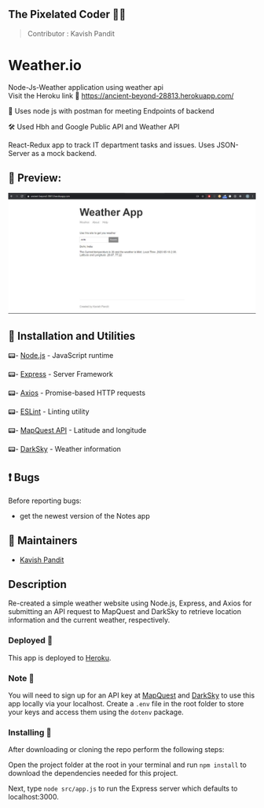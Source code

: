 ## The Pixelated Coder  :man_technologist:

> Contributor : Kavish Pandit 

# Weather.io
Node-Js-Weather application using weather api <br> 
Visit the Heroku link :link: https://ancient-beyond-28813.herokuapp.com/

:ticket: Uses node js with postman for meeting Endpoints of backend<br>

:hammer_and_wrench: Used Hbh and Google Public API and Weather API 

<!-- The following paragraph should be kept synchronized with the description in appinfo/info.xml -->
React-Redux app to track IT department tasks and issues. 
Uses JSON-Server as a mock backend.

## :key: Preview: 
<img src="https://github.com/beastgetssavvy13/node-js3-weather-website/blob/master/public/12.JPG"/>
<br>


## :rocket: Installation and Utilities

:pager:- [Node.js](https://nodejs.org/en/) - JavaScript runtime<br>

:pager:- [Express](https://expressjs.com/) - Server Framework<br>

:pager:- [Axios](https://github.com/axios/axios) - Promise-based HTTP requests<br>

:pager:- [ESLint](https://eslint.org/) - Linting utility<br>

:pager:- [MapQuest API](https://eslint.org/) - Latitude and longitude<br>

:pager:- [DarkSky](https://eslint.org/) - Weather information<br>

## :exclamation: Bugs
Before reporting bugs:

* get the newest version of the Notes app

## :busts_in_silhouette: Maintainers
- [Kavish Pandit](https://github.com/beastgetsssavvy13)


## Description

Re-created a simple weather website using Node.js, Express, and Axios for submitting an API request to MapQuest and DarkSky to retrieve location information and the current weather, respectively.

### Deployed :calling:

This app is deployed to [Heroku](https://ancient-beyond-28813.herokuapp.com/).

### Note :electric_plug:

You will need to sign up for an API key at [MapQuest](https://developer.mapquest.com/documentation/) and [DarkSky](https://darksky.net/dev) to use this app locally via your localhost. Create a `.env` file in the root folder to store your keys and access them using the `dotenv` package.

### Installing :electric_plug:

After downloading or cloning the repo perform the following steps:

Open the project folder at the root in your terminal and run `npm install` to download the dependencies needed for this project.

Next, type `node src/app.js` to run the Express server which defaults to localhost:3000.
